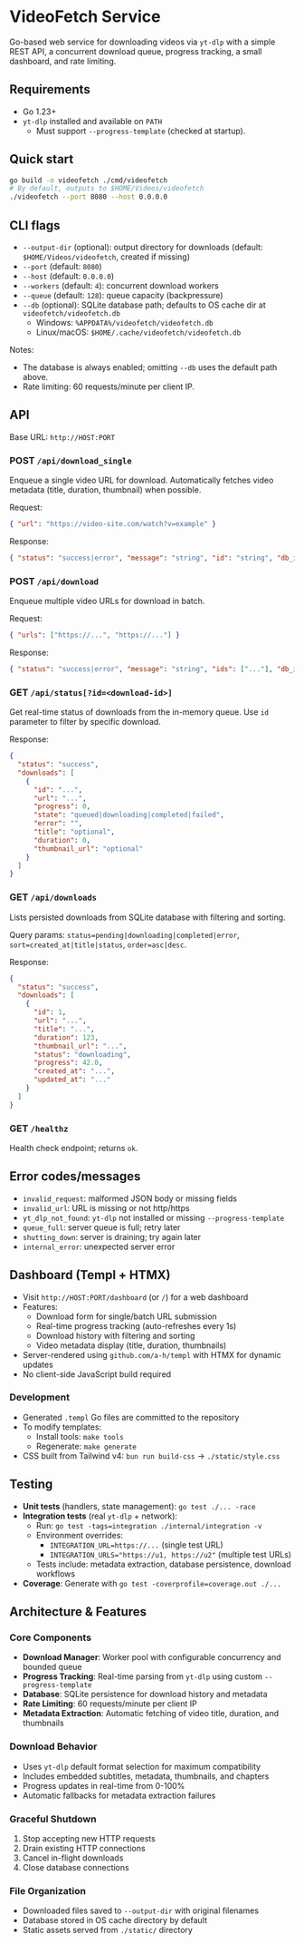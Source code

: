 # VideoFetch Service

Go-based web service for downloading videos via `yt-dlp` with a simple REST API, a concurrent download queue, progress tracking, a small dashboard, and rate limiting.

## Requirements

- Go 1.23+
- `yt-dlp` installed and available on `PATH`
  - Must support `--progress-template` (checked at startup).

## Quick start

```bash
go build -o videofetch ./cmd/videofetch
# By default, outputs to $HOME/Videos/videofetch
./videofetch --port 8080 --host 0.0.0.0

```

## CLI flags

- `--output-dir` (optional): output directory for downloads (default: `$HOME/Videos/videofetch`, created if missing)
- `--port` (default: `8080`)
- `--host` (default: `0.0.0.0`)
- `--workers` (default: `4`): concurrent download workers
- `--queue` (default: `128`): queue capacity (backpressure)
- `--db` (optional): SQLite database path; defaults to OS cache dir at `videofetch/videofetch.db`
  - Windows: `%APPDATA%/videofetch/videofetch.db`
  - Linux/macOS: `$HOME/.cache/videofetch/videofetch.db`

Notes:

- The database is always enabled; omitting `--db` uses the default path above.
- Rate limiting: 60 requests/minute per client IP.

## API

Base URL: `http://HOST:PORT`

### POST `/api/download_single`

Enqueue a single video URL for download. Automatically fetches video metadata (title, duration, thumbnail) when possible.

Request:

```json
{ "url": "https://video-site.com/watch?v=example" }
```

Response:

```json
{ "status": "success|error", "message": "string", "id": "string", "db_id": 123 }
```

### POST `/api/download`

Enqueue multiple video URLs for download in batch.

Request:

```json
{ "urls": ["https://...", "https://..."] }
```

Response:

```json
{ "status": "success|error", "message": "string", "ids": ["..."], "db_ids": [123, 456] }
```

### GET `/api/status[?id=<download-id>]`

Get real-time status of downloads from the in-memory queue. Use `id` parameter to filter by specific download.

Response:

```json
{
  "status": "success",
  "downloads": [
    {
      "id": "...",
      "url": "...",
      "progress": 0,
      "state": "queued|downloading|completed|failed",
      "error": "",
      "title": "optional",
      "duration": 0,
      "thumbnail_url": "optional"
    }
  ]
}
```

### GET `/api/downloads`

Lists persisted downloads from SQLite database with filtering and sorting.

Query params: `status=pending|downloading|completed|error`, `sort=created_at|title|status`, `order=asc|desc`.

Response:

```json
{
  "status": "success",
  "downloads": [
    {
      "id": 1,
      "url": "...",
      "title": "...",
      "duration": 123,
      "thumbnail_url": "...",
      "status": "downloading",
      "progress": 42.0,
      "created_at": "...",
      "updated_at": "..."
    }
  ]
}
```

### GET `/healthz`

Health check endpoint; returns `ok`.

## Error codes/messages

- `invalid_request`: malformed JSON body or missing fields
- `invalid_url`: URL is missing or not http/https
- `yt_dlp_not_found`: `yt-dlp` not installed or missing `--progress-template`
- `queue_full`: server queue is full; retry later
- `shutting_down`: server is draining; try again later
- `internal_error`: unexpected server error

## Dashboard (Templ + HTMX)

- Visit `http://HOST:PORT/dashboard` (or `/`) for a web dashboard
- Features:
  - Download form for single/batch URL submission
  - Real-time progress tracking (auto-refreshes every 1s)
  - Download history with filtering and sorting
  - Video metadata display (title, duration, thumbnails)
- Server-rendered using `github.com/a-h/templ` with HTMX for dynamic updates
- No client-side JavaScript build required

### Development

- Generated `.templ` Go files are committed to the repository
- To modify templates:
  - Install tools: `make tools`
  - Regenerate: `make generate`
- CSS built from Tailwind v4: `bun run build-css` → `./static/style.css`

## Testing

- **Unit tests** (handlers, state management): `go test ./... -race`
- **Integration tests** (real `yt-dlp` + network):
  - Run: `go test -tags=integration ./internal/integration -v`
  - Environment overrides:
    - `INTEGRATION_URL=https://...` (single test URL)
    - `INTEGRATION_URLS="https://u1, https://u2"` (multiple test URLs)
  - Tests include: metadata extraction, database persistence, download workflows
- **Coverage**: Generate with `go test -coverprofile=coverage.out ./...`

## Architecture & Features

### Core Components

- **Download Manager**: Worker pool with configurable concurrency and bounded queue
- **Progress Tracking**: Real-time parsing from `yt-dlp` using custom `--progress-template`
- **Database**: SQLite persistence for download history and metadata
- **Rate Limiting**: 60 requests/minute per client IP
- **Metadata Extraction**: Automatic fetching of video title, duration, and thumbnails

### Download Behavior

- Uses `yt-dlp` default format selection for maximum compatibility
- Includes embedded subtitles, metadata, thumbnails, and chapters
- Progress updates in real-time from 0-100%
- Automatic fallbacks for metadata extraction failures

### Graceful Shutdown

1. Stop accepting new HTTP requests
2. Drain existing HTTP connections
3. Cancel in-flight downloads
4. Close database connections

### File Organization

- Downloaded files saved to `--output-dir` with original filenames
- Database stored in OS cache directory by default
- Static assets served from `./static/` directory
